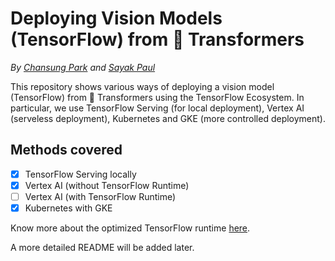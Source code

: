 # Deploying Vision Models (TensorFlow) from 🤗 Transformers

_By [Chansung Park](https://github.com/deep-diver) and [Sayak Paul](https://github.com/sayakpaul)_

This repository shows various ways of deploying a vision model (TensorFlow) from 🤗 Transformers using the TensorFlow Ecosystem. In particular, we use TensorFlow Serving (for local deployment), Vertex AI (serveless deployment), Kubernetes and GKE (more controlled deployment).

## Methods covered

- [x] TensorFlow Serving locally 
- [x] Vertex AI (without TensorFlow Runtime)
- [ ] Vertex AI (with TensorFlow Runtime)
- [x] Kubernetes with GKE

Know more about the optimized TensorFlow runtime [here](https://cloud.google.com/vertex-ai/docs/predictions/optimized-tensorflow-runtime).

A more detailed README will be added later. 


